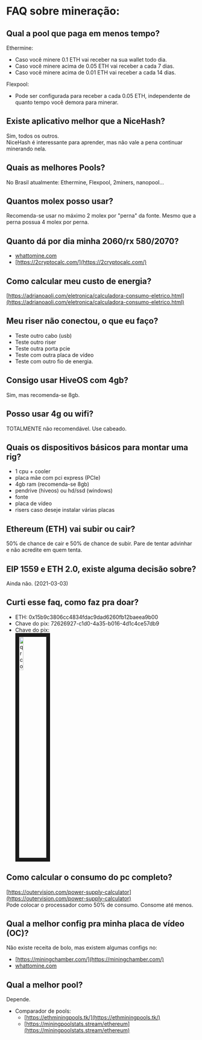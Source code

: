 # FAQ sobre mineração:


## Qual a pool que paga em menos tempo?

Ethermine:
- Caso você minere 0.1 ETH vai receber na sua wallet todo dia.
- Caso você minere acima de 0.05 ETH vai receber a cada 7 dias.
- Caso você minere acima de 0.01 ETH vai receber a cada 14 dias.

Flexpool:
- Pode ser configurada para receber a cada 0.05 ETH, independente de quanto tempo você demora para minerar.

## Existe aplicativo melhor que a NiceHash?

Sim, todos os outros.
<br />
NiceHash é interessante para aprender, mas não vale a pena continuar minerando nela.

## Quais as melhores Pools?

No Brasil atualmente: Ethermine, Flexpool, 2miners, nanopool...

## Quantos molex posso usar?

Recomenda-se usar no máximo 2 molex por "perna" da fonte. Mesmo que a perna possua 4 molex por perna.

## Quanto dá por dia minha 2060/rx 580/2070?

- [whattomine.com](whattomine.com)
- [https://2cryptocalc.com/](https://2cryptocalc.com/)

## Como calcular meu custo de energia?

[https://adrianoaoli.com/eletronica/calculadora-consumo-eletrico.html](https://adrianoaoli.com/eletronica/calculadora-consumo-eletrico.html)

## Meu riser não conectou, o que eu faço?

- Teste outro cabo (usb)
- Teste outro riser
- Teste outra porta pcie
- Teste com outra placa de vídeo
- Teste com outro fio de energia.

## Consigo usar HiveOS com 4gb?

Sim, mas recomenda-se 8gb.

## Posso usar 4g ou wifi?

TOTALMENTE não recomendável. Use cabeado.

## Quais os dispositivos básicos para montar uma rig?

- 1 cpu + cooler
- placa mãe com pci express (PCIe)
- 4gb ram (recomenda-se 8gb)
- pendrive (hiveos) ou hd/ssd (windows)
- fonte
- placa de vídeo
- risers caso deseje instalar várias placas

## Ethereum (ETH) vai subir ou cair?

50% de chance de cair e 50% de chance de subir. Pare de tentar advinhar e não acredite em quem tenta.

## EIP 1559 e ETH 2.0, existe alguma decisão sobre?

Ainda não. (2021-03-03)

## Curti esse faq, como faz pra doar?

- ETH: 0x15b9c3806cc4834fdac9dad6260fb12baeea9b00
- Chave do pix: 72626927-c1d0-4a35-b016-4d1c4ce57db9
- Chave do pix: <br /><img src="https://i.postimg.cc/MKmn6qCM/photo-2021-03-03-19-14-41.jpg" 
alt="qrcode" width="15%" border="10" />

## Como calcular o consumo do pc completo?

[https://outervision.com/power-supply-calculator](https://outervision.com/power-supply-calculator)
<br />
Pode colocar o processador como 50% de consumo. Consome até menos.

## Qual a melhor config pra minha placa de vídeo (OC)?

Não existe receita de bolo, mas existem algumas configs no:
- [https://miningchamber.com/](https://miningchamber.com/)
- [whattomine.com](whattomine.com)

## Qual a melhor pool?

Depende.
- Comparador de pools:
  - [https://ethminingpools.tk/](https://ethminingpools.tk/)
  - [https://miningpoolstats.stream/ethereum](https://miningpoolstats.stream/ethereum)
